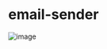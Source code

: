# email-sender
![image](https://user-images.githubusercontent.com/32242836/179755068-b6ddb6df-e489-469b-83ab-f601dbcb00b5.png)
